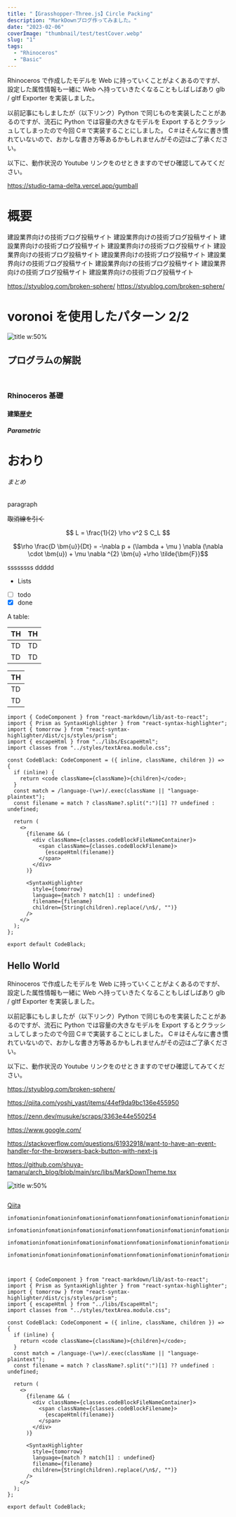 ```yaml
---
title: "【Grasshopper-Three.js】Circle Packing"
description: "MarkDownブログ作ってみました。"
date: "2023-02-06"
coverImage: "thumbnail/test/testCover.webp"
slug: "1"
tags:
  - "Rhinoceros"
  - "Basic"
---
```


Rhinoceros で作成したモデルを Web に持っていくことがよくあるのですが、設定した属性情報も一緒に Web へ持っていきたくなることもしばしばあり glb / gltf Exporter を実装しました。

以前記事にもしましたが（以下リンク）Python で同じものを実装したことがあるのですが、流石に Python では容量の大きなモデルを Export するとクラッシュしてしまったので今回 C＃で実装することにしました。
C＃はそんなに書き慣れていないので、おかしな書き方等あるかもしれませんがその辺はご了承ください。

以下に、動作状況の Youtube リンクをのせときますのでぜひ確認してみてください。

https://studio-tama-delta.vercel.app/gumball

# 概要

建設業界向けの技術ブログ投稿サイト
建設業界向けの技術ブログ投稿サイト
建設業界向けの技術ブログ投稿サイト
建設業界向けの技術ブログ投稿サイト
建設業界向けの技術ブログ投稿サイト
建設業界向けの技術ブログ投稿サイト
建設業界向けの技術ブログ投稿サイト
建設業界向けの技術ブログ投稿サイト
建設業界向けの技術ブログ投稿サイト
建設業界向けの技術ブログ投稿サイト

https://styublog.com/broken-sphere/
https://styublog.com/broken-sphere/

# voronoi を使用したパターン 2/2

![title w:50%](https://cdn.searchenginejournal.com/wp-content/uploads/2022/06/image-search-1600-x-840-px-62c6dc4ff1eee-sej.png)

## プログラムの解説

```twitter:1591459151380901888

```

```youtube:MrLFSSLh8BI

```

### Rhinoceros 基礎

#### 建築歴史

##### Parametric

# おわり

###### まとめ

paragraph

~~取消線を引く~~

$$
L = \frac{1}{2} \rho v^2 S C_L
$$

$$\rho \frac{D \bm{u}}{Dt} = -\nabla p + (\lambda + \mu ) \nabla (\nabla \cdot \bm{u}) + \mu \nabla ^{2} \bm{u} +\rho \tilde{\bm{F}}$$

ssssssss
ddddd

- Lists
- [ ] todo
- [x] done

A table:

| TH  | TH  |
| --- | --- |
| TD  | TD  |
| TD  | TD  |

| TH  |
| --- |
| TD  |
| TD  |

```js:index.tsx
import { CodeComponent } from "react-markdown/lib/ast-to-react";
import { Prism as SyntaxHighlighter } from "react-syntax-highlighter";
import { tomorrow } from "react-syntax-highlighter/dist/cjs/styles/prism";
import { escapeHtml } from "../libs/EscapeHtml";
import classes from "../styles/textArea.module.css";

const CodeBlack: CodeComponent = ({ inline, className, children }) => {
  if (inline) {
    return <code className={className}>{children}</code>;
  }
  const match = /language-(\w+)/.exec(className || "language-plaintext");
  const filename = match ? className?.split(":")[1] ?? undefined : undefined;

  return (
    <>
      {filename && (
        <div className={classes.codeBlockFileNameContainer}>
          <span className={classes.codeBlockFilename}>
            {escapeHtml(filename)}
          </span>
        </div>
      )}

      <SyntaxHighlighter
        style={tomorrow}
        language={match ? match[1] : undefined}
        filename={filename}
        children={String(children).replace(/\n$/, "")}
      />
    </>
  );
};

export default CodeBlack;

```

## Hello World

Rhinoceros で作成したモデルを Web に持っていくことがよくあるのですが、設定した属性情報も一緒に Web へ持っていきたくなることもしばしばあり glb / gltf Exporter を実装しました。

以前記事にもしましたが（以下リンク）Python で同じものを実装したことがあるのですが、流石に Python では容量の大きなモデルを Export するとクラッシュしてしまったので今回 C＃で実装することにしました。
C＃はそんなに書き慣れていないので、おかしな書き方等あるかもしれませんがその辺はご了承ください。

以下に、動作状況の Youtube リンクをのせときますのでぜひ確認してみてください。

https://styublog.com/broken-sphere/

https://qiita.com/yoshi_yast/items/44ef9da9bc136e455950

https://zenn.dev/musuke/scraps/3363e44e550254

https://www.google.com/

https://stackoverflow.com/questions/61932918/want-to-have-an-event-handler-for-the-browsers-back-button-with-next-js

https://github.com/shuya-tamaru/arch_blog/blob/main/src/libs/MarkDownTheme.tsx

![title w:50%](https://cdn.searchenginejournal.com/wp-content/uploads/2022/06/image-search-1600-x-840-px-62c6dc4ff1eee-sej.png)

```twitter:1591459151380901888

```

[Qiita](http://qiita.com)

```success
infomationinfomationinfomationinfomationnfomationinfomationinfomationinfomationinfomationinfomationinfomationnfomationinfomationinfomationinfomationinfomationinfomationinfomationnfomationinfomationinfomationinfomationinfomationinfomationinfomationnfomationinfomationinfomation
```

```error
infomationinfomationinfomationinfomationnfomationinfomationinfomationinfomationinfomationinfomationinfomationnfomationinfomationinfomationinfomationinfomationinfomationinfomationnfomationinfomationinfomationinfomationinfomationinfomationinfomationnfomationinfomationinfomation
```

```info
infomationinfomationinfomationinfomationnfomationinfomationinfomationinfomationinfomationinfomationinfomationnfomationinfomationinfomationinfomationinfomationinfomationinfomationnfomationinfomationinfomationinfomationinfomationinfomationinfomationnfomationinfomationinfomation
```

```warning
infomationinfomationinfomationinfomationnfomationinfomationinfomationinfomationinfomationinfomationinfomationnfomationinfomationinfomationinfomationinfomationinfomationinfomationnfomationinfomationinfomationinfomationinfomationinfomationinfomationnfomationinfomationinfomation
```

```twitter:1591459151380901888

```

```youtube:MrLFSSLh8BI

```

```js:index.tsx
import { CodeComponent } from "react-markdown/lib/ast-to-react";
import { Prism as SyntaxHighlighter } from "react-syntax-highlighter";
import { tomorrow } from "react-syntax-highlighter/dist/cjs/styles/prism";
import { escapeHtml } from "../libs/EscapeHtml";
import classes from "../styles/textArea.module.css";

const CodeBlack: CodeComponent = ({ inline, className, children }) => {
  if (inline) {
    return <code className={className}>{children}</code>;
  }
  const match = /language-(\w+)/.exec(className || "language-plaintext");
  const filename = match ? className?.split(":")[1] ?? undefined : undefined;

  return (
    <>
      {filename && (
        <div className={classes.codeBlockFileNameContainer}>
          <span className={classes.codeBlockFilename}>
            {escapeHtml(filename)}
          </span>
        </div>
      )}

      <SyntaxHighlighter
        style={tomorrow}
        language={match ? match[1] : undefined}
        filename={filename}
        children={String(children).replace(/\n$/, "")}
      />
    </>
  );
};

export default CodeBlack;

```
